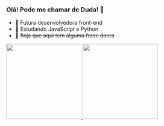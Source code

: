 ### Olá! Pode me chamar de Duda! 👋

- 🔭 Futura desenvolvedora front-end
- 🌱 Estudando JavaScript e Python
- 💬 <s>finja que aqui tem alguma frase daora</s>

<div>
  <a href="https://github.com/eduarda-emilli">
  <img height="199em" src="https://github-readme-stats.vercel.app/api?username=eduarda-emilli&show_icons=true&theme=dracula"/>
  <img height="199em" src="https://github-readme-stats.vercel.app/api/top-langs/?username=eduarda-emilli&layout=compact&langs_count=16&theme=dracula"/>
    
    
    
